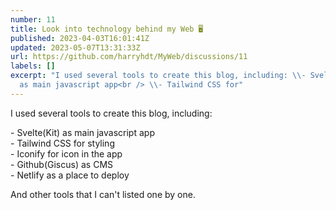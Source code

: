```yaml
---
number: 11
title: Look into technology behind my Web 🖥️
published: 2023-04-03T16:01:41Z
updated: 2023-05-07T13:31:33Z
url: https://github.com/harryhdt/MyWeb/discussions/11
labels: []
excerpt: "I used several tools to create this blog, including: \\- Svelte(Kit)
  as main javascript app<br /> \\- Tailwind CSS for"
---
```

I used several tools to create this blog, including:

\- Svelte(Kit) as main javascript app<br />
\- Tailwind CSS for styling<br />
\- Iconify for icon in the app<br />
\- Github(Giscus) as CMS<br />
\- Netlify as a place to deploy<br />

And other tools that I can't listed one by one.